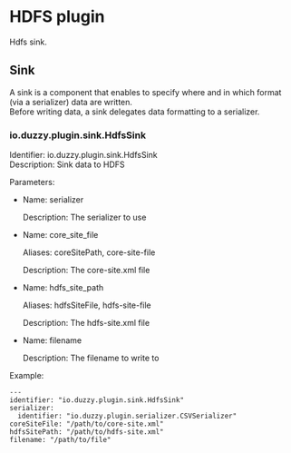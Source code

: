 # HDFS plugin
Hdfs sink.

## Sink
A sink is a component that enables to specify where and in which format (via a serializer) data are written.  
Before writing data, a sink delegates data formatting to a serializer.

### io.duzzy.plugin.sink.HdfsSink
Identifier: io.duzzy.plugin.sink.HdfsSink  
Description: Sink data to HDFS

Parameters:
- Name: serializer

  Description: The serializer to use
- Name: core_site_file

  Aliases: coreSitePath, core-site-file

  Description: The core-site.xml file
- Name: hdfs_site_path

  Aliases: hdfsSiteFile, hdfs-site-file

  Description: The hdfs-site.xml file
- Name: filename

  Description: The filename to write to

Example:
```
---
identifier: "io.duzzy.plugin.sink.HdfsSink"
serializer:
  identifier: "io.duzzy.plugin.serializer.CSVSerializer"
coreSiteFile: "/path/to/core-site.xml"
hdfsSitePath: "/path/to/hdfs-site.xml"
filename: "/path/to/file"
```
